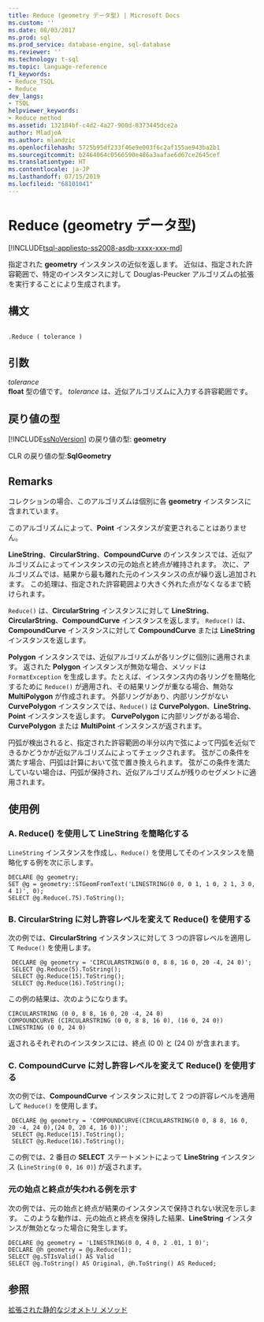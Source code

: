 ```yaml
---
title: Reduce (geometry データ型) | Microsoft Docs
ms.custom: ''
ms.date: 08/03/2017
ms.prod: sql
ms.prod_service: database-engine, sql-database
ms.reviewer: ''
ms.technology: t-sql
ms.topic: language-reference
f1_keywords:
- Reduce_TSQL
- Reduce
dev_langs:
- TSQL
helpviewer_keywords:
- Reduce method
ms.assetid: 132184bf-c4d2-4a27-900d-8373445dce2a
author: MladjoA
ms.author: mlandzic
ms.openlocfilehash: 5725b95df233f46e9e003f6c2af155ae943ba2b1
ms.sourcegitcommit: b2464064c0566590e486a3aafae6d67ce2645cef
ms.translationtype: HT
ms.contentlocale: ja-JP
ms.lasthandoff: 07/15/2019
ms.locfileid: "68101041"
---
```

# <a name="reduce-geometry-data-type"></a>Reduce (geometry データ型)
[!INCLUDE[tsql-appliesto-ss2008-asdb-xxxx-xxx-md](../../includes/tsql-appliesto-ss2008-asdb-xxxx-xxx-md.md)]

指定された **geometry** インスタンスの近似を返します。 近似は、指定された許容範囲で、特定のインスタンスに対して Douglas-Peucker アルゴリズムの拡張を実行することにより生成されます。
  
## <a name="syntax"></a>構文  
  
```  
  
.Reduce ( tolerance )  
```  
  
## <a name="arguments"></a>引数  
 *tolerance*  
 **float** 型の値です。 *tolerance* は、近似アルゴリズムに入力する許容範囲です。  
  
## <a name="return-types"></a>戻り値の型  
 [!INCLUDE[ssNoVersion](../../includes/ssnoversion-md.md)] の戻り値の型: **geometry**  
  
 CLR の戻り値の型:**SqlGeometry**  
  
## <a name="remarks"></a>Remarks  
 コレクションの場合、このアルゴリズムは個別に各 **geometry** インスタンスに含まれています。  
  
 このアルゴリズムによって、**Point** インスタンスが変更されることはありません。  
  
 **LineString**、**CircularString**、**CompoundCurve** のインスタンスでは、近似アルゴリズムによってインスタンスの元の始点と終点が維持されます。 次に、アルゴリズムでは、結果から最も離れた元のインスタンスの点が繰り返し追加されます。 この処理は、指定された許容範囲より大きく外れた点がなくなるまで続けられます。  
  
 `Reduce()` は、**CircularString** インスタンスに対して **LineString**、**CircularString**、**CompoundCurve** インスタンスを返します。  `Reduce()` は、**CompoundCurve** インスタンスに対して **CompoundCurve** または **LineString** インスタンスを返します。  
  
 **Polygon** インスタンスでは、近似アルゴリズムが各リングに個別に適用されます。 返された **Polygon** インスタンスが無効な場合、メソッドは `FormatException` を生成します。たとえば、インスタンス内の各リングを簡略化するために `Reduce()` が適用され、その結果リングが重なる場合、無効な **MultiPolygon** が作成されます。  外部リングがあり、内部リングがない **CurvePolygon** インスタンスでは、`Reduce()` は **CurvePolygon**、**LineString**、**Point** インスタンスを返します。  **CurvePolygon** に内部リングがある場合、**CurvePolygon** または **MultiPoint** インスタンスが返されます。  
  
 円弧が検出されると、指定された許容範囲の半分以内で弦によって円弧を近似できるかどうかが近似アルゴリズムによってチェックされます。 弦がこの条件を満たす場合、円弧は計算において弦で置き換えられます。 弦がこの条件を満たしていない場合は、円弧が保持され、近似アルゴリズムが残りのセグメントに適用されます。  
  
## <a name="examples"></a>使用例  
  
### <a name="a-using-reduce-to-simplify-a-linestring"></a>A. Reduce() を使用して LineString を簡略化する  
 `LineString` インスタンスを作成し、`Reduce()` を使用してそのインスタンスを簡略化する例を次に示します。  
  
```  
DECLARE @g geometry;  
SET @g = geometry::STGeomFromText('LINESTRING(0 0, 0 1, 1 0, 2 1, 3 0, 4 1)', 0);  
SELECT @g.Reduce(.75).ToString();  
```  
  
### <a name="b-using-reduce-with-varying-tolerance-levels-on-a-circularstring"></a>B. CircularString に対し許容レベルを変えて Reduce() を使用する  
 次の例では、**CircularString** インスタンスに対して 3 つの許容レベルを適用して `Reduce()` を使用します。  
  
```
 DECLARE @g geometry = 'CIRCULARSTRING(0 0, 8 8, 16 0, 20 -4, 24 0)'; 
 SELECT @g.Reduce(5).ToString(); 
 SELECT @g.Reduce(15).ToString(); 
 SELECT @g.Reduce(16).ToString();
 ```  
  
 この例の結果は、次のようになります。  
  
 ```
 CIRCULARSTRING (0 0, 8 8, 16 0, 20 -4, 24 0) 
 COMPOUNDCURVE (CIRCULARSTRING (0 0, 8 8, 16 0), (16 0, 24 0)) 
 LINESTRING (0 0, 24 0)
 ```  
  
 返されるそれぞれのインスタンスには、終点 (0 0) と (24 0) が含まれます。  
  
### <a name="c-using-reduce-with-varying-tolerance-levels-on-a-compoundcurve"></a>C. CompoundCurve に対し許容レベルを変えて Reduce() を使用する  
 次の例では、**CompoundCurve** インスタンスに対して 2 つの許容レベルを適用して `Reduce()` を使用します。  
  
```
 DECLARE @g geometry = 'COMPOUNDCURVE(CIRCULARSTRING(0 0, 8 8, 16 0, 20 -4, 24 0),(24 0, 20 4, 16 0))';  
 SELECT @g.Reduce(15).ToString();  
 SELECT @g.Reduce(16).ToString();
 ```  
  
 この例では、2 番目の **SELECT** ステートメントによって **LineString** インスタンス (`LineString(0 0, 16 0)`) が返されます。  
  
### <a name="showing-an-example-where-the-original-start-and-end-points-are-lost"></a>元の始点と終点が失われる例を示す  
 次の例では、元の始点と終点が結果のインスタンスで保持されない状況を示します。 このような動作は、元の始点と終点を保持した結果、**LineString** インスタンスが無効となった場合に発生します。  
  
```  
DECLARE @g geometry = 'LINESTRING(0 0, 4 0, 2 .01, 1 0)';  
DECLARE @h geometry = @g.Reduce(1);  
SELECT @g.STIsValid() AS Valid  
SELECT @g.ToString() AS Original, @h.ToString() AS Reduced;  
```  
  
## <a name="see-also"></a>参照  
 [拡張された静的なジオメトリ メソッド](../../t-sql/spatial-geometry/extended-static-geometry-methods.md)  
  
